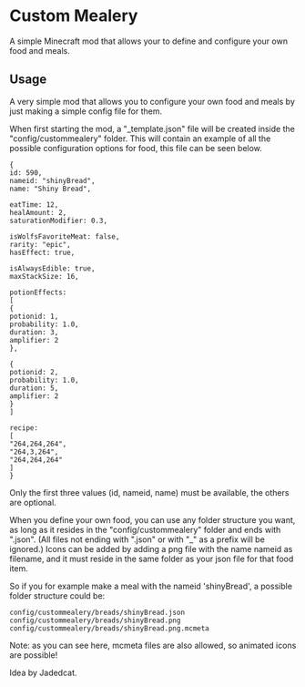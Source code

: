 # Custom Mealery

A simple Minecraft mod that allows your to define and configure your own food and meals.

## Usage
A very simple mod that allows you to configure your own food and meals by just making a simple config file for them.

When first starting the mod, a "_template.json" file will be created inside the "config/custommealery" folder. This will contain an example of all the possible configuration options for food, this file can be seen below.

```
{
id: 590,
nameid: "shinyBread",
name: "Shiny Bread",

eatTime: 12,
healAmount: 2,
saturationModifier: 0.3,

isWolfsFavoriteMeat: false,
rarity: "epic",
hasEffect: true,

isAlwaysEdible: true,
maxStackSize: 16,

potionEffects: 
[
{
potionid: 1,
probability: 1.0,
duration: 3,
amplifier: 2
},

{
potionid: 2,
probability: 1.0,
duration: 5,
amplifier: 2
}
]

recipe:
[
"264,264,264",
"264,3,264",
"264,264,264"
]
}
```

Only the first three values (id, nameid, name) must be available, the others are optional.

When you define your own food, you can use any folder structure you want, as long as it resides in the "config/custommealery" folder and ends with ".json". (All files not ending with ".json" or with "_" as a prefix will be ignored.)
Icons can be added by adding a png file with the name nameid as filename, and it must reside in the same folder as your json file for that food item.

So if you for example make a meal with the nameid 'shinyBread', a possible folder structure could be:
```
config/custommealery/breads/shinyBread.json
config/custommealery/breads/shinyBread.png
config/custommealery/breads/shinyBread.png.mcmeta
```
Note: as you can see here, mcmeta files are also allowed, so animated icons are possible!

Idea by Jadedcat.

